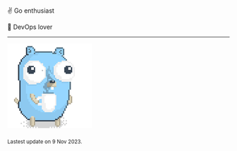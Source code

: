 :v: Go enthusiast

:muscle: DevOps lover

---

![Image alt text](/images/gopher_with_coffee.gif)


<sub>Lastest update on 9 Nov 2023.</sub>
